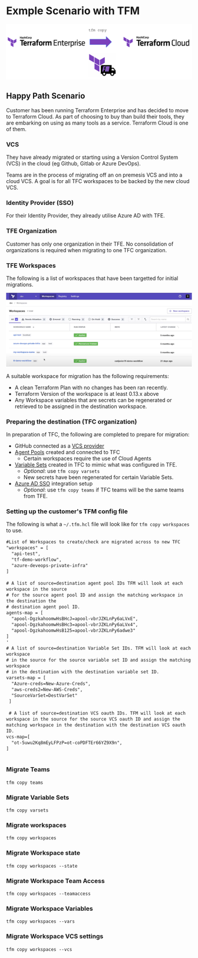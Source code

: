 # Exmple Scenario with TFM

![tfe_tfm_tfc](../images/tfe_tfm_tfc.png)

## Happy Path Scenario

Customer has been running Terraform Enterprise and has decided to move to Terraform Cloud. As part of choosing to buy than build their tools, they are embarking on using as many tools as a service. Terraform Cloud is one of them. 

### VCS
They have already migrated or starting using a Version Control System (VCS) in the cloud (eg Github, Gitlab or Azure DevOps). 

Teams are in the process of migrating off an on premesis VCS and into a cloud VCS. A goal is for all TFC workspaces to be backed by the new cloud VCS. 


### Identity Provider (SSO)
For their Identity Provider, they already utilise Azure AD with TFE. 

### TFE Organization

Customer has only one organization in their TFE. No consolidation of organizations is required when migrating to one TFC organization.

### TFE Workspaces
The following is a list of workspaces that have been targetted for initial migrations. 

<Insert list of workspaces from CLI tool OR screenshot Workspaces from TFE UI>

![TFE-workspaces](../images/TFE-workspaces.png)

A suitable workspace for migration has the following requirements:

- A clean Terraform Plan with no changes has been ran recently.
- Terraform Version of the workspace is at least 0.13.x above
- Any Workspace variables that are secrets can be regenerated or retrieved to be assigned in the destination workspace.



### Preparing the destination (TFC organization)

In preparation of TFC, the following are completed to prepare for migration:

- GitHub connected as a [VCS provider](https://developer.hashicorp.com/terraform/cloud-docs/vcs/github-app)
- [Agent Pools](https://developer.hashicorp.com/terraform/cloud-docs/agents) created and connected to TFC
    - Certain workspaces require the use of Cloud Agents
- [Variable Sets](https://developer.hashicorp.com/terraform/tutorials/cloud/cloud-multiple-variable-sets) created in TFC to mimic what was configured in TFE.
    - *Optional*: use `tfm copy varsets`
    - New secrets have been regenerated for certain Variable Sets.
- [Azure AD SSO](https://developer.hashicorp.com/terraform/cloud-docs/users-teams-organizations/single-sign-on/azure-ad) integration setup
    - *Optional*: use `tfm copy teams` if TFC teams will be the same teams from TFE.


### Setting up the customer's TFM config file

The following is what a `~/.tfm.hcl` file will look like for `tfm copy workspaces` to use.
```hcl
#List of Workspaces to create/check are migrated across to new TFC
"workspaces" = [
  "api-test",
  "tf-demo-workflow",
  "azure-deveops-private-infra"
]

# A list of source=destination agent pool IDs TFM will look at each workspace in the source 
# for the source agent pool ID and assign the matching workspace in the destination the 
# destination agent pool ID.
agents-map = [
  "apool-DgzkahoomwHsBHcJ=apool-vbrJZKLnPy6aLVxE",
  "apool-DgzkahoomwHsBHc3=apool-vbrJZKLnPy6aLVx4",
  "apool-DgzkahoomwHsB125=apool-vbrJZKLnPy6adwe3"
]
'
# A list of source=destination Variable Set IDs. TFM will look at each workspace 
# in the source for the source variable set ID and assign the matching workspace 
# in the destination with the destination variable set ID.
varsets-map = [
  "Azure-creds=New-Azure-Creds",
  "aws-creds2=New-AWS-Creds",
  "SourceVarSet=DestVarSet"
 ]

 # A list of source=destination VCS oauth IDs. TFM will look at each workspace in the source for the source VCS oauth ID and assign the matching workspace in the destination with the destination VCS oauth ID.
vcs-map=[
  "ot-5uwu2Kq8mEyLFPzP=ot-coPDFTEr66YZ9X9n",
]


```


### Migrate Teams

```
tfm copy teams
```

### Migrate Variable Sets

```
tfm copy varsets
```

### Migrate workspaces

```
tfm copy workspaces
```

### Migrate Workspace state

```
tfm copy workspaces --state
```

### Migrate Workspace Team Access

```
tfm copy workspaces --teamaccess
```


### Migrate Workspace Variables

```
tfm copy workspaces --vars
```

### Migrate Workspace VCS settings

```
tfm copy workspaces --vcs
```


